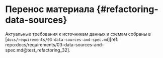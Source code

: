 # Перенос материала {#refactoring-data-sources}

Актуальные требования к источникам данных и схемам собраны в
[`docs/requirements/03-data-sources-and-spec.md`][ref: repo:docs/requirements/03-data-sources-and-spec.md@test_refactoring_32].
